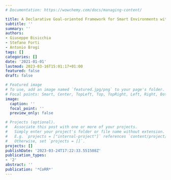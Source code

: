 ```yaml
---
# Documentation: https://wowchemy.com/docs/managing-content/

title: A Declarative Goal-oriented Framework for Smart Environments with LPaaS
subtitle: ''
summary: ''
authors:
- Giuseppe Bisicchia
- Stefano Forti
- Antonio Brogi
tags: []
categories: []
date: '2021-01-01'
lastmod: 2023-03-16T15:01:17+01:00
featured: false
draft: false

# Featured image
# To use, add an image named `featured.jpg/png` to your page's folder.
# Focal points: Smart, Center, TopLeft, Top, TopRight, Left, Right, BottomLeft, Bottom, BottomRight.
image:
  caption: ''
  focal_point: ''
  preview_only: false

# Projects (optional).
#   Associate this post with one or more of your projects.
#   Simply enter your project's folder or file name without extension.
#   E.g. `projects = ["internal-project"]` references `content/project/deep-learning/index.md`.
#   Otherwise, set `projects = []`.
projects: []
publishDate: '2023-03-24T17:22:33.551508Z'
publication_types:
- '2'
abstract: ''
publication: '*CoRR*'
---
```

